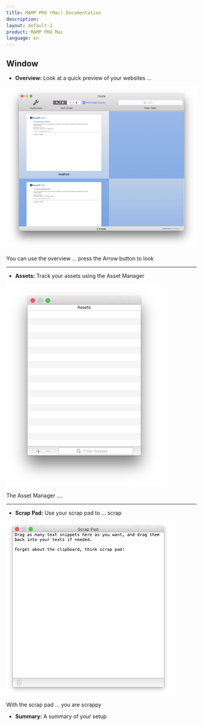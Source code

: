 ```yaml
---
title: MAMP PRO (Mac) Documentation
description: 
layout: default-2
product: MAMP PRO Mac
language: en
---
```


##  Window


*  **Overview:**
    Look at a quick preview of your websites ...

![MAMP](Overview.png)

You can use the overview ... press the Arrow button to look 

---

*  **Assets:**
    Track your assets using the Asset Manager
  
![MAMP](Assets.png)

The Asset Manager .... 

---

*  **Scrap Pad:**
    Use your scrap pad to ... scrap  

![MAMP](ScrapPad.png)

With the scrap pad ... you are scrappy

*  **Summary:**
    A summary of your setup
